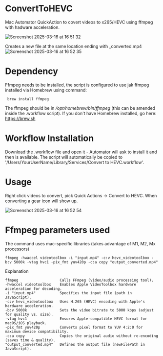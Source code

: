 # ConvertToHEVC
Mac Automator QuickAction to covert videos to x265/HEVC using ffmpeg with hadware acceleration.

![Screenshot 2025-03-16 at 16 51 32](https://github.com/user-attachments/assets/9bb5c613-3502-4929-8f04-aa3abc602ec5)

Creates a new file at the same location ending with _converted.mp4
![Screenshot 2025-03-16 at 16 52 35](https://github.com/user-attachments/assets/a006a90d-3728-4e00-a77d-dd485617504f)


# Dependency
Ffmpeg needs to be installed, the script is configured to use jak ffmpeg installed via Homebrew using command:

  ```shell
   brew install ffmpeg
   ``` 
The ffmpeg should be in */opt/homebrew/bin/ffmpeg* (this can be amended inside the .workflow script).
If you don't have Homebrew installed, go here: https://brew.sh


# Workflow Installation
Download the .workflow file and open it - Automator will ask to install it and then is available. The script will automatically be copied to '/Users/YourUserName/Library/Services/Convert to HEVC.workflow'.


# Usage
Right click videos to convert, pick Quick Actions -> Convert to HEVC. When converting a gear icon will show up.

![Screenshot 2025-03-16 at 16 52 54](https://github.com/user-attachments/assets/0ae58986-9283-4064-b4df-b2ee258f8ec9)


# Ffmpeg parameters used
The command uses mac-specific libraries (takes advantage of M1, M2, Mx processors)

  ```shell
ffmpeg -hwaccel videotoolbox -i "input.mp4" -c:v hevc_videotoolbox -b:v 5000k -vtag hvc1 -pix_fmt yuv420p -c:a copy "output_converted.mp4"
  ```

Explanation
  ```shell
  ffmpeg                   Calls FFmpeg (video/audio processing tool).
  -hwaccel videotoolbox    Enables Apple VideoToolbox hardware acceleration for decoding.
  -i "input.mp4"           Specifies the input file (path in JavaScript).
  -c:v hevc_videotoolbox   Uses H.265 (HEVC) encoding with Apple's hardware acceleration.
  -b:v 5000k               Sets the video bitrate to 5000 kbps (adjust for quality vs. size).
  -vtag hvc1               Ensures Apple-compatible HEVC format for macOS/iOS playback.
  -pix_fmt yuv420p         Converts pixel format to YUV 4:2:0 for maximum device compatibility.
  -c:a copy                Copies the original audio without re-encoding (saves time & quality).
  "output_converted.mp4"   Defines the output file (newFilePath in JavaScript).
   ``` 

